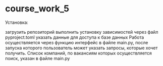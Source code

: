 # course_work_5
Установка:

загрузить репозиторий
выполнить установку зависимостей через файл pyproject.toml
указать данные для доступа к базе данных
Работа осуществляется через функцию интерфейс в файле main.py, после запуска которого пользователь может указать запросы, которые хочет получить. Список компаний, по вакансиям которых осуществляется поиск, указан в файле main.py
